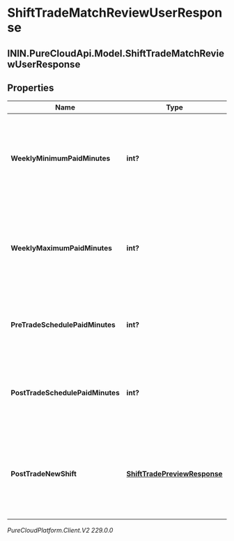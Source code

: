 # ShiftTradeMatchReviewUserResponse

## ININ.PureCloudApi.Model.ShiftTradeMatchReviewUserResponse

## Properties

|Name | Type | Description | Notes|
|------------ | ------------- | ------------- | -------------|
| **WeeklyMinimumPaidMinutes** | **int?** | The minimum weekly paid minutes for this user per the work plan tied to the agent schedule | [optional] |
| **WeeklyMaximumPaidMinutes** | **int?** | The maximum weekly paid minutes for this user per the work plan tied to the agent schedule | [optional] |
| **PreTradeSchedulePaidMinutes** | **int?** | The paid minutes on the week schedule for this user prior to the shift trade | [optional] |
| **PostTradeSchedulePaidMinutes** | **int?** | The paid minutes on the week schedule for this user if the shift trade is approved | [optional] |
| **PostTradeNewShift** | [**ShiftTradePreviewResponse**](ShiftTradePreviewResponse) | Preview of what the shift will look like for the opposite side of this trade after the match is approved | [optional] |



_PureCloudPlatform.Client.V2 229.0.0_
